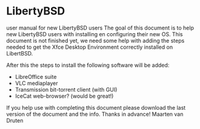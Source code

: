 # LibertyBSD
user manual for new LibertyBSD users
The goal of this document is to help new LibertyBSD users with installing en configuring their new OS.
This document is not finished yet, we need some help with adding the steps needed to get the
Xfce Desktop Environment correctly installed on LibertBSD.

After this the steps to install the following software will be added:
- LibreOffice suite
- VLC mediaplayer
- Transmission bit-torrent client (with GUI) 
- IceCat web-browser? (would be great!)

If you help use with completing this document please download the last version of the document
and the info.
Thanks in advance!
Maarten van Druten
